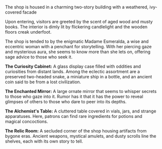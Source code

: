 The shop is housed in a charming two-story building with a weathered, ivy-covered facade

Upon entering, visitors are greeted by the scent of aged wood and musty books. The interior is dimly lit by flickering candlelight and the wooden floors creak underfoot.

The shop is tended to by the enigmatic Madame Esmeralda, a wise and eccentric woman with a penchant for storytelling. With her piercing gaze and mysterious aura, she seems to know more than she lets on, offering sage advice to those who seek it.

**The Curiosity Cabinet:** A glass display case filled with oddities and curiosities from distant lands. Among the eclectic assortment are a preserved two-headed snake, a miniature ship in a bottle, and an ancient coin said to be from a lost civilization.

**The Enchanted Mirror:** A large ornate mirror that seems to whisper secrets to those who gaze into it. Rumor has it that it has the power to reveal glimpses of others to those who dare to peer into its depths.

**The Alchemist's Table:** A cluttered table covered in vials, jars, and strange apparatuses. Here, patrons can find rare ingredients for potions and magical concoctions.

**The Relic Room:** A secluded corner of the shop housing artifacts from bygone eras. Ancient weapons, mystical amulets, and dusty scrolls line the shelves, each with its own story to tell.
